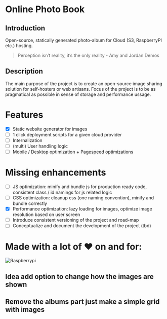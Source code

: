 # Online Photo Book

## Introduction 

Open-source, statically generated photo-album for Cloud (S3, RaspberryPI etc.) hosting.

> Perception isn’t reality, it’s the only reality - Amy and Jordan Demos

## Description

The main purpose of the project is to create an open-source image sharing solution for self-hosters or web artisans.
Focus of the project is to be as pragmatical as possible in sense of storage and performance ussage.

# Features

- [x] Static website generator for images
- [ ] 1 click deployment scripts for a given cloud provider
- [ ] Internalization
- [ ] (multi) User handling logic
- [ ] Mobile / Desktop optimization + Pagespeed optimizations

# Missing enhancements
- [ ] JS optimization: minify and bundle js for production ready code, consistent class / id namings for js related logic
- [ ] CSS optimization: cleanup css (one naming convention), minify and bundle correctly
- [x] Performance optimization: lazy loading for images, optimize image resolution based on user screen
- [ ] Introduce consistent versioning of the project and road-map
- [ ] Conceptualize and document the development of the project (tbd)

# Made with a lot of :heart: on and for: 

![Raspberrypi](https://tinyurl.com/yb76rgo9)

## Idea add option to change how the images are shown
## Remove the albums part just make a simple grid with images
